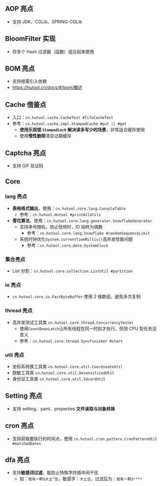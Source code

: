 ## AOP 亮点
- 支持 JDK、CGLib、SPRING-CGLib

## BloomFilter 实现
- 将多个 Hash 过滤器（函数）组合起来使用

## BOM 亮点
- 支持按需引入依赖
- https://hutool.cn/docs/#/bom/概述

## Cache 借鉴点
- 入口：`cn.hutool.cache.CacheTest #fifoCacheTest`
- 参考：`cn.hutool.cache.impl.StampedCache #put || #get`
  - **使用乐观锁 `StampedLock` 解决读多写少的场景**，非常适合缓存使用
  - 使用**惰性删除**清空过期缓存

## Captcha 亮点
- 支持 GIF 验证码


## Core
### lang 亮点
- **表格格式输出**，使用：`cn.hutool.core.lang.ConsoleTable`
  - 参考：`cn.hutool.Hutool #printAllUtils`
- **雪花算法**，使用：`cn.hutool.core.lang.generator.SnowflakeGenerator`
  - 支持序号随机，防止低频时，ID 始终为偶数
    - 参考：`cn.hutool.core.lang.Snowflake #randomSequenceLimit`
  - 系统时钟优化`System.currentTimeMillis()`高并发性能问题
    - 参考：`cn.hutool.core.date.SystemClock`

### 集合亮点
- List 分割：`cn.hutool.core.collection.ListUtil #partition`

### io 亮点
- `cn.hutool.core.io.FastByteBuffer` 使用 2 维数组，避免多次复制

### thread 亮点
- 高并发测试工具类 `cn.hutool.core.thread.ConcurrencyTester`
  - 使用`CountDownLatch`让所有线程在同一时刻才执行，但测 CPU 型任务没意义
  - 参考：`cn.hutool.core.thread.SyncFinisher #start`

### util 亮点
- 坐标系转换工具类 `cn.hutool.core.util.CoordinateUtil`
- 脱敏工具类 `cn.hutool.core.util.DesensitizedUtil`
- 身份证工具类 `cn.hutool.core.util.IdcardUtil`

## Setting 亮点
- 支持 setting、yaml、properties **文件读取与对象转换**

## cron 亮点
- 支持获取要执行的时间点，使用 `cn.hutool.cron.pattern.CronPatternUtil #matchedDates`

## dfa 亮点
- 支持**敏感词过滤**，能防止特殊字符插中间干扰
  - 如：`我有一颗$大土^豆`，敏感字：`大土豆`，过滤后为：`我有一颗$****`